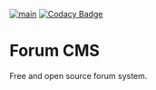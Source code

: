 [![main](https://github.com/stephenreynolds/forum-cms/actions/workflows/main.yml/badge.svg?branch=main)](https://github.com/stephenreynolds/forum-cms/actions/workflows/main.yml)
[![Codacy Badge](https://app.codacy.com/project/badge/Grade/cd0f2ba4afa74d37893152c4b6e2d6c4)](https://www.codacy.com/gh/stephenreynolds/forum-cms/dashboard?utm_source=github.com&amp;utm_medium=referral&amp;utm_content=stephenreynolds/forum-cms&amp;utm_campaign=Badge_Grade)

# Forum CMS

Free and open source forum system.
